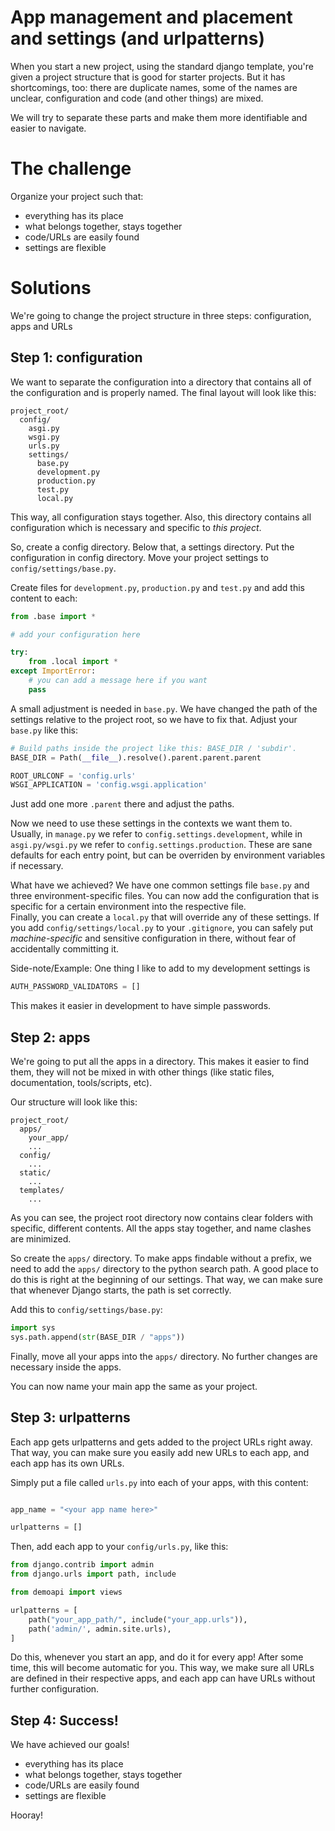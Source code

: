 # App management and placement and settings (and urlpatterns)

When you start a new project, using the standard django template, you're given a project structure that is good for
starter projects. But it has shortcomings, too: there are duplicate names, some of the names are unclear, configuration
and code (and other things) are mixed.

We will try to separate these parts and make them more identifiable and easier to navigate.

# The challenge

Organize your project such that:

* everything has its place 
* what belongs together, stays together
* code/URLs are easily found
* settings are flexible


# Solutions

We're going to change the project structure in three steps: configuration, apps and URLs

## Step 1: configuration

We want to separate the configuration into a directory that contains all of the configuration and is properly named. The
final layout will look like this:

```
project_root/
  config/
    asgi.py
    wsgi.py
    urls.py
    settings/
      base.py
      development.py
      production.py
      test.py
      local.py
```

This way, all configuration stays together. Also, this directory contains all configuration which is necessary and
specific to _this project_.

So, create a config directory. Below that, a settings directory. Put the configuration in config directory. Move your
project settings to `config/settings/base.py`. 

Create files for `development.py`, `production.py` and `test.py` and add this content to each:

```python
from .base import *

# add your configuration here

try:
    from .local import *
except ImportError:
    # you can add a message here if you want
    pass
```

A small adjustment is needed in `base.py`. We have changed the path of the settings relative to the project root, so we
have to fix that. Adjust your `base.py` like this:

```python
# Build paths inside the project like this: BASE_DIR / 'subdir'.
BASE_DIR = Path(__file__).resolve().parent.parent.parent

ROOT_URLCONF = 'config.urls'
WSGI_APPLICATION = 'config.wsgi.application'
```

Just add one more `.parent` there and adjust the paths.

Now we need to use these settings in the contexts we want them to. Usually, in `manage.py` we refer to
`config.settings.development`, while in `asgi.py/wsgi.py` we refer to `config.settings.production`. These are sane
defaults for each entry point, but can be overriden by environment variables if necessary.

What have we achieved? We have one common settings file `base.py` and three environment-specific files. You can now add
the configuration that is specific for a certain environment into the respective file.  
Finally, you can create a `local.py` that will override any of these settings. If you add `config/settings/local.py` to
your `.gitignore`, you can safely put _machine-specific_ and sensitive configuration in there, without fear of
accidentally committing it.

Side-note/Example: One thing I like to add to my development settings is
```python
AUTH_PASSWORD_VALIDATORS = []
```
This makes it easier in development to have simple passwords.

## Step 2: apps

We're going to put all the apps in a directory. This makes it easier to find them, they will not be mixed in with other
things (like static files, documentation, tools/scripts, etc).

Our structure will look like this:
```
project_root/
  apps/
    your_app/
    ...
  config/
    ...
  static/
    ...
  templates/
    ...
```

As you can see, the project root directory now contains clear folders with specific, different contents. All the apps
stay together, and name clashes are minimized.

So create the `apps/` directory. To make apps findable without a prefix, we need to add the `apps/` directory to the
python search path. A good place to do this is right at the beginning of our settings. That way, we can make sure that
whenever Django starts, the path is set correctly.

Add this to `config/settings/base.py`:

```python
import sys
sys.path.append(str(BASE_DIR / "apps"))
```

Finally, move all your apps into the `apps/` directory. No further changes are necessary inside the apps.

You can now name your main app the same as your project.


## Step 3: urlpatterns

Each app gets urlpatterns and gets added to the project URLs right away. That way, you can make sure you easily add new
URLs to each app, and each app has its own URLs.

Simply put a file called `urls.py` into each of your apps, with this content:

```python

app_name = "<your app name here>"

urlpatterns = []
```

Then, add each app to your `config/urls.py`, like this:
```python
from django.contrib import admin
from django.urls import path, include

from demoapi import views

urlpatterns = [
    path("your_app_path/", include("your_app.urls")),
    path('admin/', admin.site.urls),
]
```

Do this, whenever you start an app, and do it for every app! After some time, this will become automatic for you. This
way, we make sure all URLs are defined in their respective apps, and each app can have URLs without further
configuration.

## Step 4: Success!

We have achieved our goals!

* everything has its place
* what belongs together, stays together
* code/URLs are easily found
* settings are flexible

Hooray!
